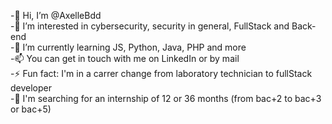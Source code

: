 -👋 Hi, I’m @AxelleBdd <br>
-👀 I’m interested in cybersecurity, security in general, FullStack and Back-end <br>
-🌱 I’m currently learning JS, Python, Java, PHP and more <br>
-📫 You can get in touch with me on LinkedIn or by mail <br>
-⚡ Fun fact: I'm in a carrer change from laboratory technician to fullStack developer <br>
-📖 I'm searching for an internship of 12 or 36 months (from bac+2 to bac+3 or bac+5)
